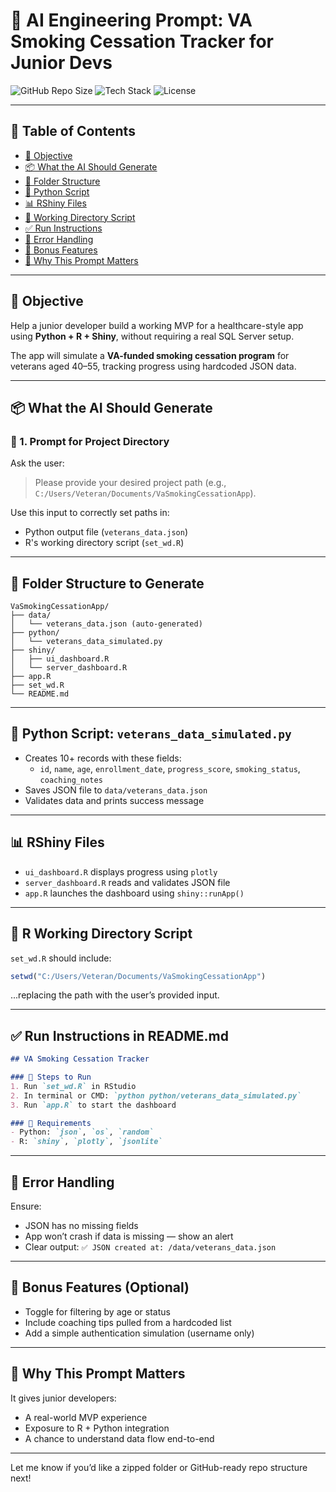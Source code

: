 # 🧠 AI Engineering Prompt: VA Smoking Cessation Tracker for Junior Devs

![GitHub Repo Size](https://img.shields.io/github/repo-size/your-username/va-smoking-tracker?style=for-the-badge)
![Tech Stack](https://img.shields.io/badge/Tech%20Stack-Python%20%7C%20R%20%7C%20Shiny-green?style=for-the-badge)
![License](https://img.shields.io/badge/license-MIT-blue?style=for-the-badge)

---

## 📘 Table of Contents

- [🎯 Objective](#-objective)
- [📦 What the AI Should Generate](#-what-the-ai-should-generate)
- [📂 Folder Structure](#-folder-structure-to-generate)
- [🐍 Python Script](#-python-script-veterans_data_simulatedpy)
- [📊 RShiny Files](#-rshiny-files)
- [🧭 Working Directory Script](#-r-working-directory-script)
- [✅ Run Instructions](#-run-instructions-in-readmemd)
- [🔐 Error Handling](#-error-handling)
- [🤝 Bonus Features](#-bonus-features-optional)
- [🧱 Why This Prompt Matters](#-why-this-prompt-matters)

---

## 🎯 Objective
Help a junior developer build a working MVP for a healthcare-style app using **Python + R + Shiny**, without requiring a real SQL Server setup.

The app will simulate a **VA-funded smoking cessation program** for veterans aged 40–55, tracking progress using hardcoded JSON data.

---

## 📦 What the AI Should Generate

### 🔧 1. Prompt for Project Directory
Ask the user:
> Please provide your desired project path (e.g., `C:/Users/Veteran/Documents/VaSmokingCessationApp`).

Use this input to correctly set paths in:
- Python output file (`veterans_data.json`)
- R's working directory script (`set_wd.R`)

---

## 📂 Folder Structure to Generate

```
VaSmokingCessationApp/
├── data/
│   └── veterans_data.json (auto-generated)
├── python/
│   └── veterans_data_simulated.py
├── shiny/
│   ├── ui_dashboard.R
│   └── server_dashboard.R
├── app.R
├── set_wd.R
└── README.md
```

---

## 🐍 Python Script: `veterans_data_simulated.py`
- Creates 10+ records with these fields:
  - `id`, `name`, `age`, `enrollment_date`, `progress_score`, `smoking_status`, `coaching_notes`
- Saves JSON file to `data/veterans_data.json`
- Validates data and prints success message

---

## 📊 RShiny Files
- `ui_dashboard.R` displays progress using `plotly`
- `server_dashboard.R` reads and validates JSON file
- `app.R` launches the dashboard using `shiny::runApp()`

---

## 🧭 R Working Directory Script
`set_wd.R` should include:
```r
setwd("C:/Users/Veteran/Documents/VaSmokingCessationApp")
```
...replacing the path with the user’s provided input.

---

## ✅ Run Instructions in README.md

```markdown
## VA Smoking Cessation Tracker

### 📌 Steps to Run
1. Run `set_wd.R` in RStudio
2. In terminal or CMD: `python python/veterans_data_simulated.py`
3. Run `app.R` to start the dashboard

### 🧪 Requirements
- Python: `json`, `os`, `random`
- R: `shiny`, `plotly`, `jsonlite`
```

---

## 🔐 Error Handling
Ensure:
- JSON has no missing fields
- App won’t crash if data is missing — show an alert
- Clear output: `✅ JSON created at: /data/veterans_data.json`

---

## 🤝 Bonus Features (Optional)
- Toggle for filtering by age or status
- Include coaching tips pulled from a hardcoded list
- Add a simple authentication simulation (username only)

---

## 🧱 Why This Prompt Matters
It gives junior developers:
- A real-world MVP experience
- Exposure to R + Python integration
- A chance to understand data flow end-to-end

---

Let me know if you’d like a zipped folder or GitHub-ready repo structure next!

